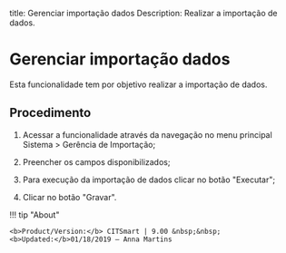 title: Gerenciar importação dados
Description: Realizar a importação de dados.
# Gerenciar importação dados

Esta funcionalidade tem por objetivo realizar a importação de dados.

Procedimento
----------------

1.  Acessar a funcionalidade através da navegação no menu principal Sistema \>
    Gerência de Importação;

2.  Preencher os campos disponibilizados;

3.  Para execução da importação de dados clicar no botão "Executar";

4.  Clicar no botão "Gravar".


!!! tip "About"

    <b>Product/Version:</b> CITSmart | 9.00 &nbsp;&nbsp;
    <b>Updated:</b>01/18/2019 – Anna Martins
